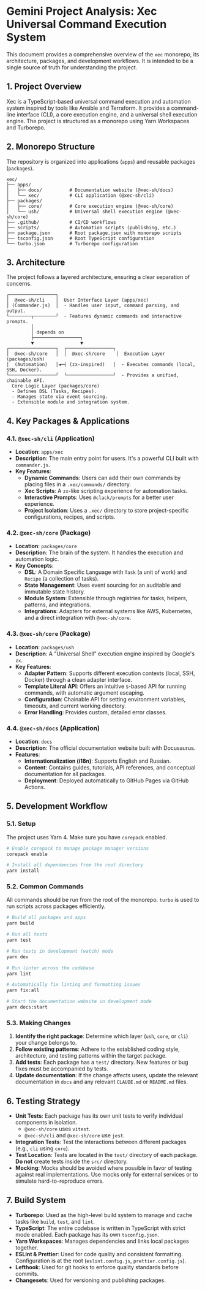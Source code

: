 # Gemini Project Analysis: Xec Universal Command Execution System

This document provides a comprehensive overview of the `xec` monorepo, its architecture, packages, and development workflows. It is intended to be a single source of truth for understanding the project.

## 1. Project Overview

Xec is a TypeScript-based universal command execution and automation system inspired by tools like Ansible and Terraform. It provides a command-line interface (CLI), a core execution engine, and a universal shell execution engine. The project is structured as a monorepo using Yarn Workspaces and Turborepo.

## 2. Monorepo Structure

The repository is organized into applications (`apps`) and reusable packages (`packages`).

```
xec/
├── apps/
│   ├── docs/          # Documentation website (@xec-sh/docs)
│   └── xec/           # CLI application (@xec-sh/cli)
├── packages/
│   ├── core/          # Core execution engine (@xec-sh/core)
│   └── ush/           # Universal shell execution engine (@xec-sh/core)
├── .github/           # CI/CD workflows
├── scripts/           # Automation scripts (publishing, etc.)
├── package.json       # Root package.json with monorepo scripts
├── tsconfig.json      # Root TypeScript configuration
└── turbo.json         # Turborepo configuration
```

## 3. Architecture

The project follows a layered architecture, ensuring a clear separation of concerns.

```
┌─────────────────┐
│  @xec-sh/cli    │  User Interface Layer (apps/xec)
│ (Commander.js)  │  - Handles user input, command parsing, and output.
└────────┬────────┘  - Features dynamic commands and interactive prompts.
         │
         │ depends on
         ├─────────────────┐
         ▼                 ▼
┌─────────────────┐  ┌─────────────────┐
│  @xec-sh/core   │  │  @xec-sh/core    │  Execution Layer (packages/ush)
│  (Automation)   │◄─┤ (zx-inspired)   │  - Executes commands (local, SSH, Docker).
└─────────────────┘  └─────────────────┘  - Provides a unified, chainable API.
  Core Logic Layer (packages/core)
  - Defines DSL (Tasks, Recipes).
  - Manages state via event sourcing.
  - Extensible module and integration system.
```

## 4. Key Packages & Applications

### 4.1. `@xec-sh/cli` (Application)

- **Location**: `apps/xec`
- **Description**: The main entry point for users. It's a powerful CLI built with `commander.js`.
- **Key Features**:
    - **Dynamic Commands**: Users can add their own commands by placing files in a `.xec/commands/` directory.
    - **Xec Scripts**: A `zx`-like scripting experience for automation tasks.
    - **Interactive Prompts**: Uses `@clack/prompts` for a better user experience.
    - **Project Isolation**: Uses a `.xec/` directory to store project-specific configurations, recipes, and scripts.

### 4.2. `@xec-sh/core` (Package)

- **Location**: `packages/core`
- **Description**: The brain of the system. It handles the execution and automation logic.
- **Key Concepts**:
    - **DSL**: A Domain Specific Language with `Task` (a unit of work) and `Recipe` (a collection of tasks).
    - **State Management**: Uses event sourcing for an auditable and immutable state history.
    - **Module System**: Extensible through registries for tasks, helpers, patterns, and integrations.
    - **Integrations**: Adapters for external systems like AWS, Kubernetes, and a direct integration with `@xec-sh/core`.

### 4.3. `@xec-sh/core` (Package)

- **Location**: `packages/ush`
- **Description**: A "Universal Shell" execution engine inspired by Google's `zx`.
- **Key Features**:
    - **Adapter Pattern**: Supports different execution contexts (local, SSH, Docker) through a clean adapter interface.
    - **Template Literal API**: Offers an intuitive `$`-based API for running commands, with automatic argument escaping.
    - **Configuration**: Chainable API for setting environment variables, timeouts, and current working directory.
    - **Error Handling**: Provides custom, detailed error classes.

### 4.4. `@xec-sh/docs` (Application)

- **Location**: `docs`
- **Description**: The official documentation website built with Docusaurus.
- **Features**:
    - **Internationalization (i18n)**: Supports English and Russian.
    - **Content**: Contains guides, tutorials, API references, and conceptual documentation for all packages.
    - **Deployment**: Deployed automatically to GitHub Pages via GitHub Actions.

## 5. Development Workflow

### 5.1. Setup

The project uses Yarn 4. Make sure you have `corepack` enabled.

```bash
# Enable corepack to manage package manager versions
corepack enable

# Install all dependencies from the root directory
yarn install
```

### 5.2. Common Commands

All commands should be run from the root of the monorepo. `turbo` is used to run scripts across packages efficiently.

```bash
# Build all packages and apps
yarn build

# Run all tests
yarn test

# Run tests in development (watch) mode
yarn dev

# Run linter across the codebase
yarn lint

# Automatically fix linting and formatting issues
yarn fix:all

# Start the documentation website in development mode
yarn docs:start
```

### 5.3. Making Changes

1.  **Identify the right package**: Determine which layer (`ush`, `core`, or `cli`) your change belongs to.
2.  **Follow existing patterns**: Adhere to the established coding style, architecture, and testing patterns within the target package.
3.  **Add tests**: Each package has a `test/` directory. New features or bug fixes must be accompanied by tests.
4.  **Update documentation**: If the change affects users, update the relevant documentation in `docs` and any relevant `CLAUDE.md` or `README.md` files.

## 6. Testing Strategy

- **Unit Tests**: Each package has its own unit tests to verify individual components in isolation.
    - `@xec-sh/core` uses `vitest`.
    - `@xec-sh/cli` and `@xec-sh/core` use `jest`.
- **Integration Tests**: Test the interactions between different packages (e.g., `cli` using `core`).
- **Test Location**: Tests are located in the `test/` directory of each package. **Do not** create tests inside the `src/` directory.
- **Mocking**: Mocks should be avoided where possible in favor of testing against real implementations. Use mocks only for external services or to simulate hard-to-reproduce errors.

## 7. Build System

- **Turborepo**: Used as the high-level build system to manage and cache tasks like `build`, `test`, and `lint`.
- **TypeScript**: The entire codebase is written in TypeScript with strict mode enabled. Each package has its own `tsconfig.json`.
- **Yarn Workspaces**: Manages dependencies and links local packages together.
- **ESLint & Prettier**: Used for code quality and consistent formatting. Configuration is at the root (`eslint.config.js`, `prettier.config.js`).
- **Lefthook**: Used for git hooks to enforce quality standards before commits.
- **Changesets**: Used for versioning and publishing packages.
